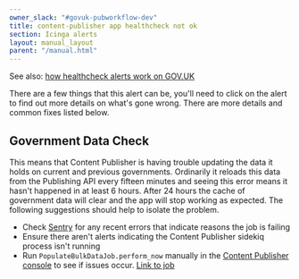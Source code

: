 ```yaml
---
owner_slack: "#govuk-pubworkflow-dev"
title: content-publisher app healthcheck not ok
section: Icinga alerts
layout: manual_layout
parent: "/manual.html"
---
```


See also: [how healthcheck alerts work on GOV.UK](app-healthcheck-not-ok.html)

There are a few things that this alert can be, you'll need to click on the alert to find out more details on what's gone wrong. There are more details and common fixes listed below.

## Government Data Check

This means that Content Publisher is having trouble updating the data it holds on current and previous governments. Ordinarily it reloads this data from the Publishing API every fifteen minutes and seeing this error means it hasn't happened in at least 6 hours. After 24 hours the cache of government data will clear and the app will stop working as expected. The following suggestions should help to isolate the problem.

- Check [Sentry][] for any recent errors that indicate reasons the job is failing
- Ensure there aren't alerts indicating the Content Publisher sidekiq process isn't running
- Run `PopulateBulkDataJob.perform_now` manually in the [Content Publisher console][console] to see if issues occur. [Link to job][data job]

[Sentry]: [https://sentry.io/organizations/govuk/issues/?project=1242052]
[data job]: [https://github.com/alphagov/content-publisher/blob/master/app/jobs/populate_bulk_data_job.rb]
[console]: [https://docs.publishing.service.gov.uk/manual/get-ssh-access.html#running-a-console]
[sidekiq health]: [https://github.com/alphagov/govuk_app_config/blob/master/docs/healthchecks.md#sidekiqredis]
[activerecord health]: [https://github.com/alphagov/govuk_app_config/blob/master/docs/healthchecks.md#activerecord]
